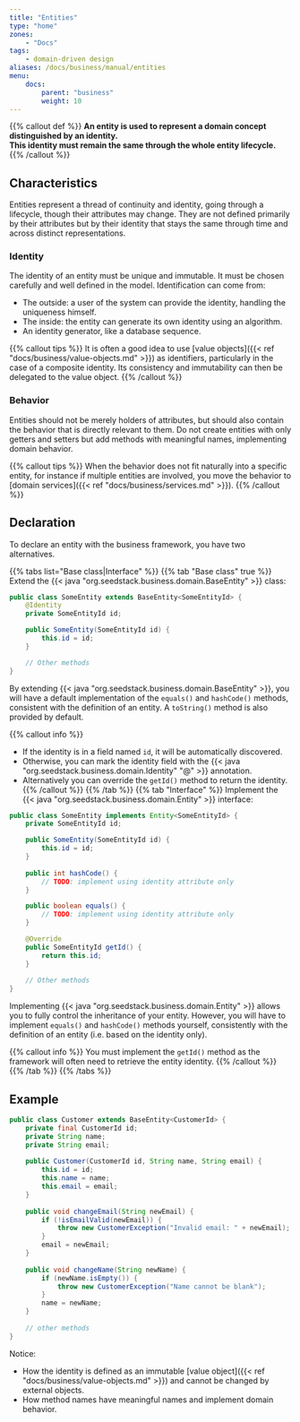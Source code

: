 ```yaml
---
title: "Entities"
type: "home"
zones:
    - "Docs"
tags:
    - domain-driven design
aliases: /docs/business/manual/entities    
menu:
    docs:
        parent: "business"
        weight: 10
---
```


{{% callout def %}}
**An entity is used to represent a domain concept distinguished by an identity.<br>
This identity must remain the same through the whole entity lifecycle.**
{{% /callout %}}
<!--more-->

## Characteristics

Entities represent a thread of continuity and identity, going through a lifecycle, though their attributes may change.
They are not defined primarily by their attributes but by their identity that stays the same through time and across 
distinct representations.

### Identity

The identity of an entity must be unique and immutable. It must be chosen carefully and well defined in the model. 
Identification can come from:

* The outside: a user of the system can provide the identity, handling the uniqueness himself.
* The inside: the entity can generate its own identity using an algorithm.
* An identity generator, like a database sequence.

{{% callout tips %}}
It is often a good idea to use [value objects]({{< ref "docs/business/value-objects.md" >}}) as identifiers, particularly
in the case of a composite identity. Its consistency and immutability can then be delegated to the value object.
{{% /callout %}}

### Behavior

Entities should not be merely holders of attributes, but should also contain the behavior that is directly relevant to
them. Do not create entities with only getters and setters but add methods with meaningful names, implementing domain behavior. 

{{% callout tips %}}
When the behavior does not fit naturally into a specific entity, for instance if multiple entities are involved, you move
the behavior to [domain services]({{< ref "docs/business/services.md" >}}).
{{% /callout %}}

## Declaration

To declare an entity with the business framework, you have two alternatives. 

{{% tabs list="Base class|Interface" %}}
{{% tab "Base class" true %}}
Extend the {{< java "org.seedstack.business.domain.BaseEntity" >}} class:

```java
public class SomeEntity extends BaseEntity<SomeEntityId> {
    @Identity
    private SomeEntityId id;

    public SomeEntity(SomeEntityId id) {
        this.id = id;
    }

    // Other methods
}
```

By extending {{< java "org.seedstack.business.domain.BaseEntity" >}}, you will have a default implementation of the
`equals()` and `hashCode()` methods, consistent with the definition of an entity. A `toString()` method is also provided 
by default.

{{% callout info %}}
* If the identity is in a field named `id`, it will be automatically discovered.
* Otherwise, you can mark the identity field with the {{< java "org.seedstack.business.domain.Identity" "@" >}} annotation.
* Alternatively you can override the `getId()` method to return the identity.
{{% /callout %}}
{{% /tab %}}
{{% tab "Interface" %}}
Implement the {{< java "org.seedstack.business.domain.Entity" >}} interface:

```java
public class SomeEntity implements Entity<SomeEntityId> {
    private SomeEntityId id;

    public SomeEntity(SomeEntityId id) {
        this.id = id;
    }
    
    public int hashCode() {
        // TODO: implement using identity attribute only
    }

    public boolean equals() {
        // TODO: implement using identity attribute only
    }

    @Override
    public SomeEntityId getId() {
        return this.id;
    }
    
    // Other methods
}
```

Implementing {{< java "org.seedstack.business.domain.Entity" >}} allows you to fully control the inheritance of your
entity. However, you will have to implement `equals()` and `hashCode()` methods yourself, consistently with the definition 
of an entity (i.e. based on the identity only). 

{{% callout info %}}
You must implement the `getId()` method as the framework will often need to retrieve the entity identity.
{{% /callout %}}
{{% /tab %}}
{{% /tabs %}}


## Example

```java
public class Customer extends BaseEntity<CustomerId> {
    private final CustomerId id;
    private String name;
    private String email;
    
    public Customer(CustomerId id, String name, String email) {
        this.id = id;
        this.name = name;
        this.email = email;
    }
    
    public void changeEmail(String newEmail) {
        if (!isEmailValid(newEmail)) {
            throw new CustomerException("Invalid email: " + newEmail);
        }
        email = newEmail;
    }
    
    public void changeName(String newName) {
        if (newName.isEmpty()) {
            throw new CustomerException("Name cannot be blank");
        }
        name = newName;
    }
    
    // other methods 
}
```

Notice:

* How the identity is defined as an immutable [value object]({{< ref "docs/business/value-objects.md" >}}) and cannot 
be changed by external objects.
* How method names have meaningful names and implement domain behavior.

